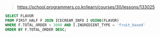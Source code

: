 > https://school.programmers.co.kr/learn/courses/30/lessons/133025

```sql
SELECT FLAVOR
FROM FIRST_HALF F JOIN ICECREAM_INFO I USING(FLAVOR)
WHERE F.TOTAL_ORDER > 3000 AND I.INGREDIENT_TYPE = 'fruit_based'
ORDER BY F.TOTAL_ORDER DESC;
```
